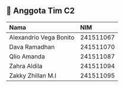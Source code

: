 ## 👥 Anggota Tim C2

| Nama                      | NIM         |
| :------------------------ | :---------- |
| Alexandrio Vega Bonito    | 241511067   |
| Dava Ramadhan             | 241511070   |
| Qlio Amanda               | 241511087   |
| Zahra Aldila              | 241511094   |
| Zakky Zhillan M.I         | 241511095   |
